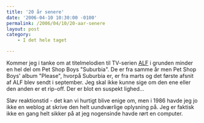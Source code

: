 ```yaml
---
title: '20 år senere'
date: '2006-04-10 10:30:00 -0100'
permalink: /2006/04/10/20-aar-senere
layout: post
category:
    - I det hele taget

---
```

Kommer jeg i tanke om at titelmelodien til TV-serien [ALF](http://www.tv.com/alf/show/761/summary.html) i grunden minder en hel del om Pet Shop Boys "Suburbia". De er fra samme år men Pet Shop Boys' album "Please", hvorpå Suburbia er, er fra marts og det første afsnit af ALF blev sendt i september. Jeg skal ikke kunne sige om den ene eller den anden er et rip-off. Der er blot en suspekt lighed...

Sløv reaktionstid - det kan vi hurtigt blive enige om, men i 1986 havde jeg jo ikke en weblog at skrive den helt uundværlige oplysning på. Jeg er faktisk ikke en gang helt sikker på at jeg nogensinde havde rørt en computer.
